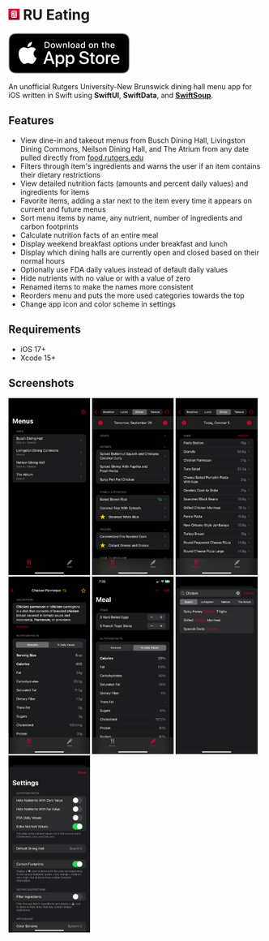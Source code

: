 # <img src="RU-Eating/Assets.xcassets/Scarlet.appiconset/MenRU.png" width="22" /> RU Eating
[![Download on the App Store](Images/download-on-app-store.svg)](https://apps.apple.com/us/app/ru-eating/id6692608792?platform=iphone)

An unofficial Rutgers University-New Brunswick dining hall menu app for iOS written in Swift using **SwiftUI**, **SwiftData**, and **[SwiftSoup](https://github.com/scinfu/SwiftSoup)**.

## Features
- View dine-in and takeout menus from Busch Dining Hall, Livingston Dining Commons, Neilson Dining Hall, and The Atrium from any date pulled directly from [food.rutgers.edu](https://food.rutgers.edu)
- Filters through item's ingredients and warns the user if an item contains their dietary restrictions
- View detailed nutrition facts (amounts and percent daily values) and ingredients for items
- Favorite items, adding a star next to the item every time it appears on current and future menus
- Sort menu items by name, any nutrient, number of ingredients and carbon footprints
- Calculate nutrition facts of an entire meal
- Display weekend breakfast options under breakfast and lunch
- Display which dining halls are currently open and closed based on their normal hours
- Optionally use FDA daily values instead of default daily values
- Hide nutrients with no value or with a value of zero
- Renamed items to make the names more consistent
- Reorders menu and puts the more used categories towards the top
- Change app icon and color scheme in settings

## Requirements
- iOS 17+
- Xcode 15+

## Screenshots
<div display="flex">
  <img src="./screenshots/iPhone 16 Pro/menus.png" width="32%">
  <img src="./screenshots/iPhone 16 Pro/menu.png" width="32%">
  <img src="./screenshots/iPhone 16 Pro/sorted-menu.png" width="32%">
  <img src="./screenshots/iPhone 16 Pro/item.png" width="32%">
  <img src="./screenshots/iPhone 16 Pro/meal.png" width="32%">
  <img src="./screenshots/iPhone 16 Pro/add-item.png" width="32%">
  <img src="./screenshots/iPhone 16 Pro/settings.png" width="32%">
</div>
